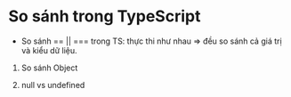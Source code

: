 # So sánh trong TypeScript

- So sánh == || === trong TS: thực thi như nhau => đều so sánh cả giá trị và kiểu dữ liệu.

1. So sánh Object

2. null vs undefined